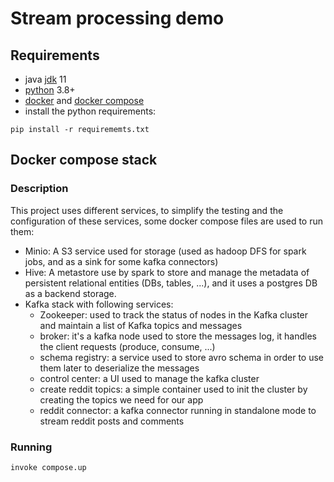 # Stream processing demo

## Requirements
- java [jdk](https://www.oracle.com/fr/java/technologies/javase/jdk11-archive-downloads.html) 11
- [python](https://www.python.org/downloads/) 3.8+
- [docker](https://docs.docker.com/engine/install/) and [docker compose](https://docs.docker.com/compose/install/)
- install the python requirements:
```shell
pip install -r requirememts.txt
```
## Docker compose stack

### Description
This project uses different services, to simplify the testing and the configuration of these services, some docker
compose files are used to run them:
- Minio: A S3 service used for storage (used as hadoop DFS for spark jobs, and as a sink for some kafka connectors)
- Hive: A metastore use by spark to store and manage the metadata of persistent relational entities (DBs, tables, ...),
and it uses a postgres DB as a backend storage.
- Kafka stack with following services:
  - Zookeeper: used to track the status of nodes in the Kafka cluster and maintain a list of Kafka topics and messages
  - broker: it's a kafka node used to store the messages log, it handles the client requests (produce, consume, ...)
  - schema registry: a service used to store avro schema in order to use them later to deserialize the messages
  - control center: a UI used to manage the kafka cluster
  - create reddit topics: a simple container used to init the cluster by creating the topics we need for our app
  - reddit connector: a kafka connector running in standalone mode to stream reddit posts and comments

### Running
```shell
invoke compose.up
```
